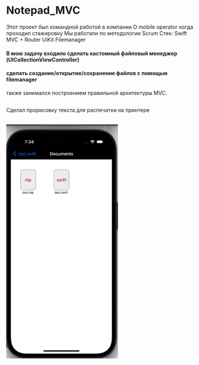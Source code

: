 # Notepad_MVC
Этот проект был командной работой в компании O mobile operator когда проходил стажировку
Мы работали по методологии Scrum 
Стек: 
Swift
MVC + Router
UiKit
Filemanager
#### В мою задачу входило сделать кастомный файловый менеджер (UICollectionViewController)
#### сделать создание/открытие/сохранение файлов с помощью filemanager
также занимался построением правильной архитектуры MVC.
##
Сделал прорисовку текста для распечатки на принтере
##
<img src="https://github.com/sherislam22/Notepad_MVC/blob/main/img.png" width="300">
